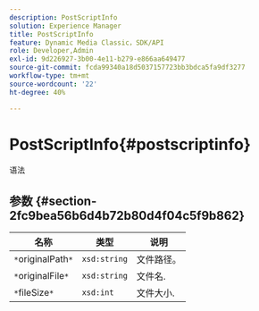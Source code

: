 ```yaml
---
description: PostScriptInfo
solution: Experience Manager
title: PostScriptInfo
feature: Dynamic Media Classic，SDK/API
role: Developer,Admin
exl-id: 9d226927-3b00-4e11-b279-e866aa649477
source-git-commit: fcda99340a18d5037157723bb3bdca5fa9df3277
workflow-type: tm+mt
source-wordcount: '22'
ht-degree: 40%

---
```


# PostScriptInfo{#postscriptinfo}

语法

## 参数 {#section-2fc9bea56b6d4b72b80d4f04c5f9b862}

| 名称 | 类型 | 说明 |
|---|---|---|
| `*`originalPath`*` | `xsd:string` | 文件路径。 |
| `*`originalFile`*` | `xsd:string` | 文件名. |
| `*`fileSize`*` | `xsd:int` | 文件大小. |
